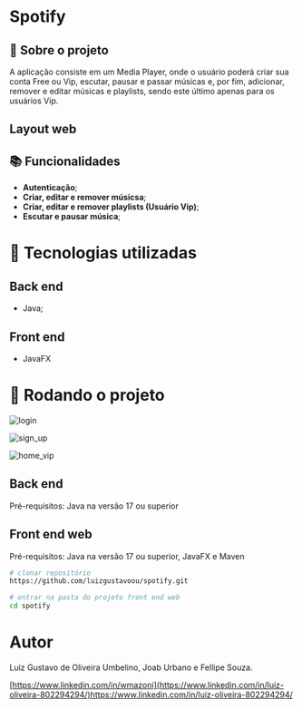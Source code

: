 # Spotify
<!-- license --> 

## :memo:  Sobre o projeto

<!-- https://wmazoni-sds1.netlify.app -->
A aplicação consiste em um Media Player, onde o usuário poderá criar sua conta Free ou Vip, escutar, pausar e passar músicas e, por fim, adicionar, remover e editar  músicas e playlists, sendo este último apenas para os usuários Vip. 

<!--## Layout mobile
![Mobile 1](https://github.com/acenelio/assets/raw/main/sds1/mobile1.png) ![Mobile 2](https://github.com/acenelio/assets/raw/main/sds1/mobile2.png)
-->

## Layout web
<!-- [video miniblog](https://github.com/luizgustavoou/Miniblog/assets/89609312/2eae513a-ed78-4a62-b044-b7ae4c9a5143) -->

<!--
## Modelo conceitual
![Modelo Conceitual](https://github.com/acenelio/assets/raw/main/sds1/modelo-conceitual.png)
-->
## :books: Funcionalidades
* <b>Autenticação</b>;
* <b>Criar, editar e remover músicsa</b>;
* <b>Criar, editar e remover playlists (Usuário Vip)</b>;
* <b>Escutar e pausar música</b>;
  
# :wrench: Tecnologias utilizadas
## Back end
* Java;
## Front end
* JavaFX

<!--## Implantação em produção
- Back end: Heroku
- Front end web: Netlify
- Banco de dados: Postgresql -->

# :rocket: Rodando o projeto

![login](https://github.com/luizgustavoou/spotify/assets/61148484/1183ee27-e7ee-4d25-9d35-ab4562ae8a32)

![sign_up](https://github.com/luizgustavoou/spotify/assets/61148484/f5d0e145-1800-4f71-8af7-1e180b04fc6c)

![home_vip](https://github.com/luizgustavoou/spotify/assets/61148484/d3152f63-b701-4fdd-b967-146bbc6c1698)

## Back end
Pré-requisitos: Java na versão 17 ou superior

<!-- ```bash
# clonar repositório


# entrar na pasta do projeto back end


# executar o projeto
``` -->

## Front end web
Pré-requisitos: Java na versão 17 ou superior, JavaFX e Maven

```bash
# clonar repositório
https://github.com/luizgustavoou/spotify.git

# entrar na pasta do projeto front end web
cd spotify

```

# Autor

Luiz Gustavo de Oliveira Umbelino,
Joab Urbano e
Fellipe Souza.

[https://www.linkedin.com/in/wmazoni](https://www.linkedin.com/in/luiz-oliveira-802294294/)https://www.linkedin.com/in/luiz-oliveira-802294294/


